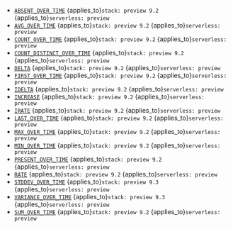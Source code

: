 * [`ABSENT_OVER_TIME`](../../functions-operators/time-series-aggregation-functions.md#esql-absent_over_time) {applies_to}`stack: preview 9.2` {applies_to}`serverless: preview`
* [`AVG_OVER_TIME`](../../functions-operators/time-series-aggregation-functions.md#esql-avg_over_time) {applies_to}`stack: preview 9.2` {applies_to}`serverless: preview`
* [`COUNT_OVER_TIME`](../../functions-operators/time-series-aggregation-functions.md#esql-count_over_time) {applies_to}`stack: preview 9.2` {applies_to}`serverless: preview`
* [`COUNT_DISTINCT_OVER_TIME`](../../functions-operators/time-series-aggregation-functions.md#esql-count_distinct_over_time) {applies_to}`stack: preview 9.2` {applies_to}`serverless: preview`
* [`DELTA`](../../functions-operators/time-series-aggregation-functions.md#esql-rate) {applies_to}`stack: preview 9.2` {applies_to}`serverless: preview`
* [`FIRST_OVER_TIME`](../../functions-operators/time-series-aggregation-functions.md#esql-first_over_time) {applies_to}`stack: preview 9.2` {applies_to}`serverless: preview`
* [`IDELTA`](../../functions-operators/time-series-aggregation-functions.md#esql-rate) {applies_to}`stack: preview 9.2` {applies_to}`serverless: preview`
* [`INCREASE`](../../functions-operators/time-series-aggregation-functions.md#esql-rate) {applies_to}`stack: preview 9.2` {applies_to}`serverless: preview`
* [`IRATE`](../../functions-operators/time-series-aggregation-functions.md#esql-rate) {applies_to}`stack: preview 9.2` {applies_to}`serverless: preview`
* [`LAST_OVER_TIME`](../../functions-operators/time-series-aggregation-functions.md#esql-last_over_time) {applies_to}`stack: preview 9.2` {applies_to}`serverless: preview`
* [`MAX_OVER_TIME`](../../functions-operators/time-series-aggregation-functions.md#esql-max_over_time) {applies_to}`stack: preview 9.2` {applies_to}`serverless: preview`
* [`MIN_OVER_TIME`](../../functions-operators/time-series-aggregation-functions.md#esql-min_over_time) {applies_to}`stack: preview 9.2` {applies_to}`serverless: preview`
* [`PRESENT_OVER_TIME`](../../functions-operators/time-series-aggregation-functions.md#esql-present_over_time) {applies_to}`stack: preview 9.2` {applies_to}`serverless: preview`
* [`RATE`](../../functions-operators/time-series-aggregation-functions.md#esql-rate) {applies_to}`stack: preview 9.2` {applies_to}`serverless: preview`
* [`STDDEV_OVER_TIME`](../../functions-operators/time-series-aggregation-functions.md#esql-stddev_over_time) {applies_to}`stack: preview 9.3` {applies_to}`serverless: preview`
* [`VARIANCE_OVER_TIME`](../../functions-operators/time-series-aggregation-functions.md#esql-variance_over_time) {applies_to}`stack: preview 9.3` {applies_to}`serverless: preview`
* [`SUM_OVER_TIME`](../../functions-operators/time-series-aggregation-functions.md#esql-sum_over_time) {applies_to}`stack: preview 9.2` {applies_to}`serverless: preview`
